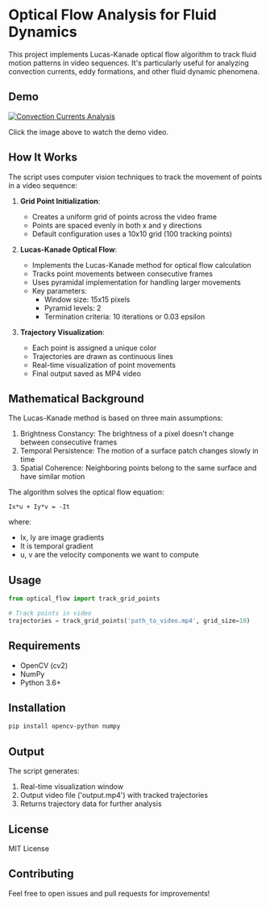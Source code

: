 # Optical Flow Analysis for Fluid Dynamics

This project implements Lucas-Kanade optical flow algorithm to track fluid motion patterns in video sequences. It's particularly useful for analyzing convection currents, eddy formations, and other fluid dynamic phenomena.

## Demo
[![Convection Currents Analysis](https://img.youtube.com/vi/XtssdjG79qs/0.jpg)](https://www.youtube.com/watch?v=XtssdjG79qs)

Click the image above to watch the demo video.

## How It Works

The script uses computer vision techniques to track the movement of points in a video sequence:

1. **Grid Point Initialization**: 
   - Creates a uniform grid of points across the video frame
   - Points are spaced evenly in both x and y directions
   - Default configuration uses a 10x10 grid (100 tracking points)

2. **Lucas-Kanade Optical Flow**:
   - Implements the Lucas-Kanade method for optical flow calculation
   - Tracks point movements between consecutive frames
   - Uses pyramidal implementation for handling larger movements
   - Key parameters:
     - Window size: 15x15 pixels
     - Pyramid levels: 2
     - Termination criteria: 10 iterations or 0.03 epsilon

3. **Trajectory Visualization**:
   - Each point is assigned a unique color
   - Trajectories are drawn as continuous lines
   - Real-time visualization of point movements
   - Final output saved as MP4 video

## Mathematical Background

The Lucas-Kanade method is based on three main assumptions:
1. Brightness Constancy: The brightness of a pixel doesn't change between consecutive frames
2. Temporal Persistence: The motion of a surface patch changes slowly in time
3. Spatial Coherence: Neighboring points belong to the same surface and have similar motion

The algorithm solves the optical flow equation:
```
Ix*u + Iy*v = -It
```
where:
- Ix, Iy are image gradients
- It is temporal gradient
- u, v are the velocity components we want to compute

## Usage

```python
from optical_flow import track_grid_points

# Track points in video
trajectories = track_grid_points('path_to_video.mp4', grid_size=10)
```

## Requirements

- OpenCV (cv2)
- NumPy
- Python 3.6+

## Installation

```bash
pip install opencv-python numpy
```

## Output

The script generates:
1. Real-time visualization window
2. Output video file ('output.mp4') with tracked trajectories
3. Returns trajectory data for further analysis

## License

MIT License

## Contributing

Feel free to open issues and pull requests for improvements!